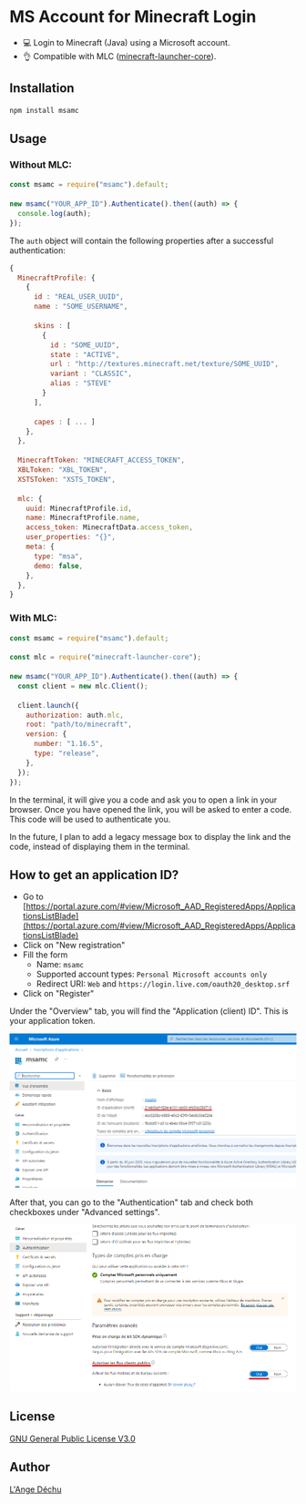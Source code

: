 # MS Account for Minecraft Login

- 💻 Login to Minecraft (Java) using a Microsoft account.
- 👌 Compatible with MLC ([minecraft-launcher-core](https://www.npmjs.com/package/minecraft-launcher-core)).

## Installation

```bash
npm install msamc
```

## Usage

### Without MLC:

```js
const msamc = require("msamc").default;

new msamc("YOUR_APP_ID").Authenticate().then((auth) => {
  console.log(auth);
});
```

The `auth` object will contain the following properties after a successful authentication:

```js
{
  MinecraftProfile: {
    {
      id : "REAL_USER_UUID",
      name : "SOME_USERNAME",

      skins : [
        {
          id : "SOME_UUID",
          state : "ACTIVE",
          url : "http://textures.minecraft.net/texture/SOME_UUID",
          variant : "CLASSIC",
          alias : "STEVE"
        }
      ],

      capes : [ ... ]
    },
  },

  MinecraftToken: "MINECRAFT_ACCESS_TOKEN",
  XBLToken: "XBL_TOKEN",
  XSTSToken: "XSTS_TOKEN",

  mlc: {
    uuid: MinecraftProfile.id,
    name: MinecraftProfile.name,
    access_token: MinecraftData.access_token,
    user_properties: "{}",
    meta: {
      type: "msa",
      demo: false,
    },
  },
}
```

### With MLC:

```js
const msamc = require("msamc").default;

const mlc = require("minecraft-launcher-core");

new msamc("YOUR_APP_ID").Authenticate().then((auth) => {
  const client = new mlc.Client();

  client.launch({
    authorization: auth.mlc,
    root: "path/to/minecraft",
    version: {
      number: "1.16.5",
      type: "release",
    },
  });
});
```

In the terminal, it will give you a code and ask you to open a link in your browser. Once you have opened the link, you will be asked to enter a code. This code will be used to authenticate you.

In the future, I plan to add a legacy message box to display the link and the code, instead of displaying them in the terminal.

## How to get an application ID?

- Go to [https://portal.azure.com/#view/Microsoft_AAD_RegisteredApps/ApplicationsListBlade](https://portal.azure.com/#view/Microsoft_AAD_RegisteredApps/ApplicationsListBlade)
- Click on "New registration"
- Fill the form
  - Name: `msamc`
  - Supported account types: `Personal Microsoft accounts only`
  - Redirect URI: `Web` and `https://login.live.com/oauth20_desktop.srf`
- Click on "Register"

Under the "Overview" tab, you will find the "Application (client) ID". This is your application token.

![Alt text](images/preview1.png)

After that, you can go to the "Authentication" tab and check both checkboxes under "Advanced settings".

![Alt text](images/preview2.png)

## License

[GNU General Public License V3.0](https://choosealicense.com/licenses/gpl-3.0/)

## Author

[L'Ange Déchu](https://langedechu.github.io)
